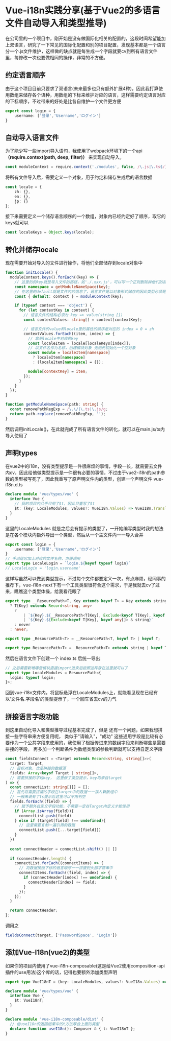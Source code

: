 # Vue-i18n实践分享(基于Vue2的多语言文件自动导入和类型推导)

在公司里的一个项目中，刚开始是没有做国际化相关的配置的，这段时间希望能加上双语言，研究了一下常见的国际化配置和别的项目配置，发现基本都是一个语言分一个.js文件维护，这样做的缺点就是每生成一个字段就要cv到所有语言文件里，每修改一次也要做相同的操作，非常的不方便。

## 约定语言顺序

由于这个项目目前只要求了双语言(未来最多也只有额外扩展4种)，因此我打算使用数组来储存各个语种，用数组的下标来维护对应的语言，这样需要约定语言对应的下标顺序，不过带来的好处是比各自维护一个文件更方便

```typescript
export const login = {
    username: ['登录','Username','ログイン']
}
```

## 自动导入语言文件

为了能少写一些import导入语句，我使用了webpack环境下的一个api **（require.context(path, deep, filter)）** 来实现自动导入。

```typescript
const moduleContext = require.context('./modules', false, /\.js|\.ts$/);
```

将所有文件导入后，需要定义一个对象，用于约定和储存生成后的语言数据

```typescript
const locale = {
    zh: {},
    en: {},
    jp: {}
};
```

接下来需要定义一个储存语言顺序的一个数组，对象内已经约定好了顺序，取它的keys就可以

```typescript
const localeKeys = Object.keys(locale);
```

## 转化并储存locale

现在需要开始对导入的文件进行操作，将他们全部储存到locale对象中

```typescript
function initLocale() {
  moduleContext.keys().forEach((key) => {
    // 这里的的key就是导入文件的路径，如'./.xxx.js'，可以写一个正则删除掉他们的路径提取出该文件名称
    const namespace = getModuleNameSpace(key);
    // 在这里的default就是文件内的信息了，语言文件是以对象形式储存的因此类型必须是对象
    const { default: context } = moduleContext(key);

    if (typeof context === 'object') {
      for (let contextKey in context) {
        // 语言文件的结构必须为 key => value(string [])
        const contextValues: string[] = context[contextKey];

        // 语言文件的value和locale里的属性的顺序是对应的 index = 0 = zh
        contextValues.forEach((item, index) => {
          // 拿到locale中对应的key
          const localeItem = locale[localeKeys[index]];
          // 以文件名作为名称，创建模块对象 无则先初始化一个空对象
          const module = localeItem[namespace]
            ? localeItem[namespace]
            : (localeItem[namespace] = {});

          module[contextKey] = item;
        });
      }
    }
  });
}
```

```typescript
function getModuleNameSpace(path: string) {
  const removePathRegExp = /\.\/|\.ts|\.js/g;
  return path.replace(removePathRegExp, '');
}
```

然后调用initLocale()，在此就完成了所有语言文件的转化，就可以在main.js/ts内导入使用了

## 声明types

在vue2中的i18n，没有类型提示是一件很麻烦的事情，字段一长，就需要去文件内cv，因此给他做类型提示是一件很有必要的事情，不过由于vue2-i18n的path参数的类型被写死了，因此我重写了原声明文件内的类型，创建一个声明文件 vue-i18n.d.ts

```typescript
declare module 'vue/types/vue' {
  interface Vue {
    // 我的项目内几乎只用了$t，因此只重写了$t
    $t: (key: LocaleModules, values?: VueI18n.Values) => VueI18n.TranslateResult;
  }
}
```
这里的LocaleModules 就是之后会有提示的类型了，一开始编写类型时我的想法是在各个模块内额外导出一个类型，然后从一个主文件内一一导入合并

```typescript
export const login = {
    username: ['登录','Username','ログイン']
}
// 手动给它加上对应的文件名称，方便调用
export type LocaleLogin = `login.${keyof typeof login}`
// LocaleLogin = 'login.username'
```

这样写虽然可以做到类型提示，不过每个文件都要定义一次，有点麻烦，经同事的推荐下，vue-i18n-next下有一个工具类型很符合这个需求，于是我就去cv了过来，瞧瞧这个类型体操，给我看花眼了

```typescript
export type __ResourcePath<T, Key extends keyof T> = Key extends string
  ? T[Key] extends Record<string, any>
    ?
        | `${Key}.${__ResourcePath<T[Key], Exclude<keyof T[Key], keyof any[]>> & string}`
        | `${Key}.${Exclude<keyof T[Key], keyof any[]> & string}`
    : never
  : never;

export type _ResourcePath<T> = __ResourcePath<T, keyof T> | keyof T;

export type ResourcePath<T> = _ResourcePath<T> extends string | keyof T ? _ResourcePath<T> : never;

```

然后在语言文件下创建一个 index.ts 后统一导出

```typescript
// 之后需要新增哪些模块直接import进来后按照这样放在这里就可以了
export type LocaleModules = ResourcePath<{
  login: typeof login;
}>;
```

回到vue-i18n文件内，将鼠标悬浮在LocaleModules上，就能看见现在已经有以‘文件名.字段名’的类型提示了，一个回车省去cv的力气

## 拼接语言字段功能

到这里自动化导入和类型推导过程基本完成了，但是
还有一个问题，如果我想拼接一些字符串来方便复用呢，
类似于"请输入"，"成功" 这些通用字段是比较有必要作为一个公共字段来使用的，我使用了根据传进来的数组字段来判断哪些是需要拼接的字段，
再多加一个判断条件为数组类型的参数判断就可以支持自定义字段


```typescript
const fieldsConnect = <Target extends Record<string, string[]>>(
  target: Target,
  // 目标对象，也是拼接的数据源
  fields: Array<keyof Target | string[]>,
  // 需要拼接的字段key， 这里做了类型提示，key均来自target
) => {
  const connectList: string[][] = [];
  // 首先将需要拼接的字段在target中的数据一一存入新数组中
  // 一般来说有了ts提示后这里可以不用判空
  fields.forEach((field) => {
    // 赋予额外自定义字段功能，不需要一定在Target内定义才能使用
    if (Array.isArray(field)){
      connectList.push(field)
    } else if (target[field] !== undefined){
      // 这里需要复制一遍引用的数据  
      connectList.push([...target[field]])
    }
  })
  
  const connectHeader = connectList.shift() || []
  
  if (connectHeader.length) {
    connectList.forEach((connectItems) => {
      // 将数据按照下标的语言顺序一一拼接到头部字符串中
      connectItems.forEach((field, index) => {
        if (connectHeader[index] !== undefined) {
          connectHeader[index] += field;
        }
      });
    });
  }

  return connectHeader;
};
```

调用之

```typescript
fieldsConnect(target, ['PasswordSpace', 'Login'])
```

## 添加Vue-I18n(vue2)的类型

如果你的项目内使用了vue-i18n-composable(这是给Vue2使用composition-api插件的use用法)这个库的话，记得也要额外添加类型声明

```typescript
export type VueI18nT = (key: LocaleModules, values?: VueI18n.Values) => VueI18n.TranslateResult;

declare module 'vue/types/vue' {
  interface Vue {
    $t: VueI18nT;
  }
}

declare module 'vue-i18n-composable/dist' {
  // 给useI18n的返回结果中的t方法联合上面的类型
  declare function useI18n(): Composer & { t: VueI18nT };
}
```
